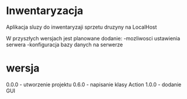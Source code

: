 # Inwentaryzacja
Aplikacja sluzy do inwentaryzaji sprzetu druzyny na LocalHost

W przyszłych wersjach jest planowane dodanie:
-mozliwosci ustawienia serwera
-konfiguracja bazy danych na serwerze

# wersja
0.0.0 - utworzenie projektu
0.6.0 - napisanie klasy Action
1.0.0 - dodanie GUI